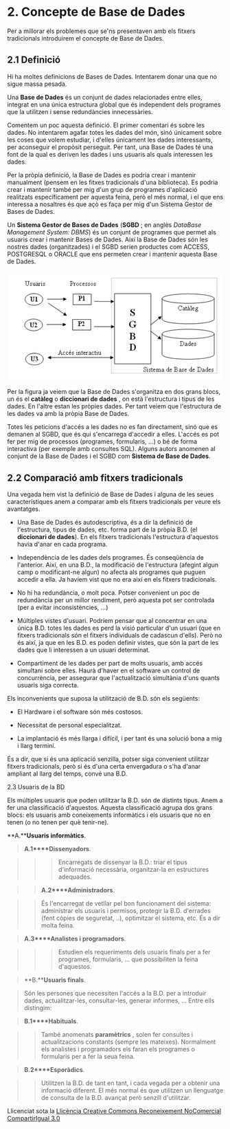 # 2\. Concepte de Base de Dades

Per a millorar els problemes que se'ns presentaven amb els fitxers
tradicionals introduirem el concepte de Base de Dades.

## 2.1 Definició

Hi ha moltes definicions de Bases de Dades. Intentarem donar una que no sigue
massa pesada.

Una **Base de Dades** és un conjunt de dades relacionades entre elles,
integrat en una única estructura global que és independent dels programes que
la utilitzen i sense redundàncies innecessàries.

Comentem un poc aquesta definició. El primer comentari és sobre les dades. No
intentarem agafar totes les dades del món, sinó únicament sobre les coses que
volem estudiar, i d'elles únicament les dades interessants, per aconseguir el
propòsit perseguit. Per tant, una Base de Dades té una font de la qual es
deriven les dades i uns usuaris als quals interessen les dades.

Per la pròpia definició, la Base de Dades es podria crear i mantenir
manualment (pensem en les fitxes tradicionals d'una biblioteca). Es podria
crear i mantenir també per mig d'un grup de programes d'aplicació realitzats
específicament per aquesta feina, però el més normal, i el que ens interessa a
nosaltres és que açò es faça per mig d'un Sistema Gestor de Bases de Dades.

Un **Sistema Gestor de Bases de Dades** (**SGBD** ; en anglès _DataBase
Management System: DBMS_) és un conjunt de programes que permet als usuaris
crear i mantenir Bases de Dades. Així la Base de Dades són les nostres dades
(organitzades) i el SGBD serien productes com ACCESS, POSTGRESQL o ORACLE que
ens permeten crear i mantenir aquesta Base de Dades.

![](T1_2_1.png)

Per la figura ja veiem que la Base de Dades s'organitza en dos grans blocs, un
és el **catàleg** o **diccionari de dades** , on està l'estructura i tipus de
les dades. En l'altre estan les pròpies dades. Per tant veiem que l'estructura
de les dades va amb la pròpia Base de Dades.

Totes les peticions d'accés a les dades no es fan directament, sinó que es
demanen al SGBD, que és qui s'encarrega d'accedir a elles. L'accés es pot fer
per mig de processos (programes, formularis, ...) o bé de forma interactiva
(per exemple amb consultes SQL). Alguns autors anomenen al conjunt de la Base
de Dades i el SGBD com **Sistema de Base de Dades**.

## 2.2 Comparació amb fitxers tradicionals

Una vegada hem vist la definició de Base de Dades i alguna de les seues
característiques anem a comparar amb els fitxers tradicionals per veure els
avantatges.

  * Una Base de Dades és autodescriptiva, és a dir la definició de l'estructura, tipus de dades, etc. forma part de la pròpia B.D. (el **diccionari de dades**). En els fitxers tradicionals l'estructura d'aquestos havia d'anar en cada programa.

  * Independència de les dades dels programes. És conseqüència de l'anterior. Així, en una B.D., la modificació de l'estructura (afegint algun camp o modificant-ne algun) no afecta als programes que puguen accedir a ella. Ja havíem vist que no era així en els fitxers tradicionals.

  * No hi ha redundància, o molt poca. Potser convenient un poc de redundància per un millor rendiment, però aquesta pot ser controlada (per a evitar inconsistències, ...)

  * Múltiples vistes d'usuari. Podríem pensar que al concentrar en una única B.D. totes les dades es perd la visió particular d'un usuari (que en fitxers tradicionals són el fitxers individuals de cadascun d'ells). Però no és així, ja que en les B.D. es poden definir vistes, que són la part de les dades que li interessen a un usuari determinat.

  * Compartiment de les dades per part de molts usuaris, amb accés simultani sobre elles. Haurà d'haver en el software un control de concurrència, per assegurar que l'actualització simultània d'uns quants usuaris siga correcta.

Els inconvenients que suposa la utilització de B.D. són els següents:

  * El Hardware i el software són més costosos.

  * Necessitat de personal especialitzat.

  * La implantació és més llarga i difícil, i per tant és una solució bona a mig i llarg termini.

És a dir, que si és una aplicació senzilla, potser siga convenient utilitzar
fitxers tradicionals, però si és d'una certa envergadura o s'ha d'anar
ampliant al llarg del temps, convé una B.D.

2.3 Usuaris de la BD

Els múltiples usuaris que poden utilitzar la B.D. són de distints tipus. Anem
a fer una classificació d'aquestos. Aquesta classificació agrupa dos grans
blocs: els usuaris amb coneixements informàtics i els usuaris que no en tenen
(o no tenen per què tenir-ne).

**A.****Usuaris informàtics**.

> **A.1****Dissenyadors**.

> > > Encarregats de dissenyar la B.D.: triar el tipus d'informació
> necessària, organitzar-la en estructures adequades.

> > **A.2****Administradors**.

> > És l'encarregat de vetllar pel bon funcionament del sistema: administrar
> els usuaris i permisos, protegir la B.D. d'errades (fent còpies de
> seguretat, ..), optimitzar el sistema, etc. És a dir molta feina.

> **A.3****Analistes i programadors**.

> > > Estudien els requeriments dels usuaris finals per a fer programes,
> formularis, ... que possibiliten la feina d'aquestos.

> **B.****Usuaris finals**.

> Són les persones que necessiten l'accés a la B.D. per a introduir dades,
> actualitzar-les, consultar-les, generar informes, ... Entre ells distingim:

> **B.1****Habituals**.

> > També anomenats **paramètrics** , solen fer consultes i actualitzacions
> constants (sempre les mateixes). Normalment els analistes i programadors els
> faran els programes o formularis per a fer la seua feina.

> **B.2****Esporàdics**.

> > Utilitzen la B.D. de tant en tant, i cada vegada per a obtenir una
> informació diferent. El més normal és que utilitzen un llenguatge de
> consulta de la B.D. avançat però senzill d'utilitzar.



Llicenciat sota la  [Llicència Creative Commons Reconeixement NoComercial
CompartirIgual 3.0](http://creativecommons.org/licenses/by-nc-sa/3.0/)

